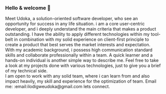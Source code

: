 ### Hello & welcome 👋


<p>
  Meet Udoka, a solution-oriented software developer, who see an opportunity for success in any life situation. i am a core user-centric developer, and i deeply      understand the main criteria that makes a product outstanding. I have the ability to apply different technologies within my tool-belt in combination with my solid experience on client-first principle to create a product that best serves the market interests and expectation.
  <br>
  With my academic background, i possess high communication standard skills and collaborate professionally within a team. A quick learner and a hands-on individual is another simple way to describe me. Feel free to take a look at my projects done with various technologies, just to give you a brief of my technical side. 
  <br>
  I am open to work with any solid team, where i can learn from and also impact heavily, my skill and experience for the optimization of team. Email me: :email:ilodigweudoka@gmail.com  lets connect.
</p>


